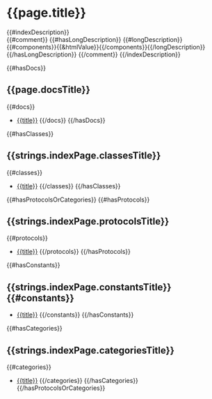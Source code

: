 # {{page.title}}

{{#indexDescription}}	
{{#comment}}
{{#hasLongDescription}}
{{#longDescription}}{{#components}}{{&htmlValue}}{{/components}}{{/longDescription}}
{{/hasLongDescription}}
{{/comment}}
{{/indexDescription}}

{{#hasDocs}}
## {{page.docsTitle}}
{{#docs}}
* [{{title}}]({{href}})
{{/docs}}
{{/hasDocs}}

{{#hasClasses}}
## {{strings.indexPage.classesTitle}}
{{#classes}}
* [{{title}}]({{href}})
{{/classes}}
{{/hasClasses}}

{{#hasProtocolsOrCategories}}
{{#hasProtocols}}
## {{strings.indexPage.protocolsTitle}}
{{#protocols}}
* [{{title}}]({{href}})
{{/protocols}}
{{/hasProtocols}}

{{#hasConstants}}
## {{strings.indexPage.constantsTitle}}					{{#constants}}
* [{{title}}]({{href}})
{{/constants}}
{{/hasConstants}}

{{#hasCategories}}
## {{strings.indexPage.categoriesTitle}}
{{#categories}}
* [{{title}}]({{href}})
{{/categories}}
{{/hasCategories}}
{{/hasProtocolsOrCategories}}